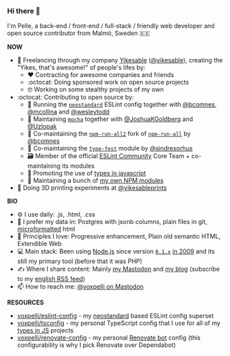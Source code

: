 ### Hi there 👋

I'm Pelle, a back-end / front-end / full-stack / friendly web developer and open source contributor from Malmö, Sweden 🇸🇪

**NOW**

* 🏢 Freelancing through my company [Yikesable](https://yikesable.dev) ([@yikesable](https://github.com/yikesable)), creating the "Yikes, that's awesome!" of people's lifes by:
  * :heart: Contracting for awesome companies and friends
  * :octocat: Doing sponsored work on open source projects
  * 🤓 Working on some stealthy projects of my own
* :octocat: Contributing to open source by:
  * 🤝 Running the [`neostandard`](https://github.com/neostandard/neostandard) ESLint config together with [@bcomnes](https://github.com/bcomnes), [@mcollina](https://github.com/mcollina) and [@wesleytodd](https://github.com/wesleytodd)
  * 🤝 Maintaining [`mocha`](https://github.com/mochajs/mocha) together with [@JoshuaKGoldberg](https://github.com/JoshuaKGoldberg) and [@Uzlopak](https://github.com/Uzlopak)
  * 🤝 Co-maintaining the [`npm-run-all2`](https://github.com/bcomnes/npm-run-all2) fork of [`npm-run-all`](https://github.com/mysticatea/npm-run-all) by [@bcomnes](https://github.com/bcomnes)
  * 🤝 Co-maintaining the [`type-fest`](https://github.com/sindresorhus/type-fest) module by [@sindresorhus](https://github.com/sindresorhus)
  * 🗃️ Member of the official [ESLint Community](https://github.com/eslint-community) Core Team + co-maintaining its modules
  * 📣 Promoting the use of [types in javascript](https://github.com/voxpelli/types-in-js)
  * 👷 Maintaining a bunch of [my own NPM modules](http://npmjs.com/~voxpelli)
* 🧱 Doing 3D printing experiments at [@yikesableprints](https://www.instagram.com/yikesableprints/)

**BIO**

* ⚙️ I use daily: .js, .html, .css
* :floppy_disk: I prefer my data in: Postgres with jsonb columns, plain files in git, [microformatted](http://microformats.org/) html
* 🔭 Principles I love: Progressive enhancement, Plain old semantic HTML, Extendible Web
* 💻 Main stack: Been using [Node.js](https://nodejs.org/) since version [`0.1.x`](https://github.com/nodejs/node/releases/tag/v0.1.18) [in 2009](https://github.com/voxpelli/djangode/commit/d3814342ebc5b1a727cca94e74ed264736241556) and its still my primary tool (before that it was PHP)
* ✍️ Where I share content: Mainly [my Mastodon](https://mastodon.social/@voxpelli) and [my blog](https://voxpelli.com/) (subscribe to my [english RSS feed](https://voxpelli.com/english.xml))
* 📫 How to reach me: [@voxpelli on Mastodon](https://mastodon.social/@voxpelli)

**RESOURCES**

* [voxpelli/eslint-config](https://github.com/voxpelli/eslint-config) - my [neostandard](https://github.com/neostandard/neostandard) based ESLint config superset
* [voxpelli/tsconfig](https://github.com/voxpelli/tsconfig) - my personal TypeScript config that I use for all of my [types in JS](https://github.com/voxpelli/types-in-js) projects
* [voxpelli/renovate-config](https://github.com/voxpelli/renovate-config) - my personal [Renovate bot](https://docs.renovatebot.com) config (this configurability is why I pick Renovate over Dependabot)
